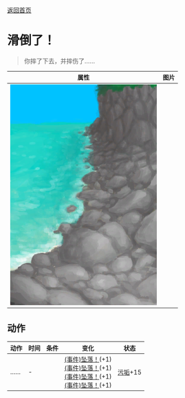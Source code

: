 [返回首页](index.md)  
# 滑倒了！  
> 你摔了下去，并摔伤了……  
  
  属性  |   图片   
 ----  |  ----:   
   |  ![](Sprite/RockyBeach.png)   
  
## 动作  
动作  |  时间  |  条件  |  变化  |  状态  
----  |  ----  |  ----  |  ----  |  ----  
……  |  -  |    |  [(事件)坠落！](Event_FallBruise.md)(+1)<br>[(事件)坠落！](Event_FallAbrasion.md)(+1)<br>[(事件)坠落！](Event_FallSprains.md)(+1)<br>[(事件)坠落！](Event_FallLaceration.md)(+1)  |  [污垢](Filth.md)+15  
